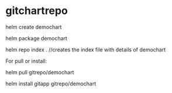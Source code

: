 # gitchartrepo

helm create demochart

helm package demochart

helm repo index . //creates the index file with details of demochart



For pull or install:

helm pull gitrepo/demochart

helm install gitapp gitrepo/demochart
